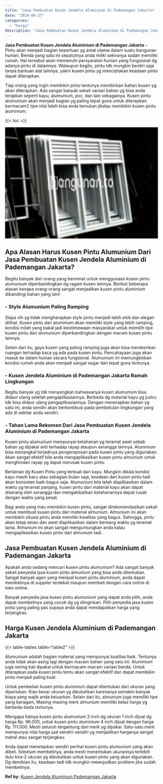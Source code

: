 ```yaml
---
title: "Jasa Pembuatan Kusen Jendela Aluminium di Pademangan Jakarta"
date: "2024-08-27"
categories: 
  - "harga"
description: "Jasa Pembuatan Kusen Jendela Aluminium di Pademangan Jakarta. Anda dapat menetapkan sendiri perihal kusen pintu alumunium yang akan dibeli. Sebelum membeliny..."
---
```


**Jasa Pembuatan Kusen Jendela Aluminium di Pademangan Jakarta** – Pintu akan menjadi bagian keperluan yg amat utama dalam suatu bangunan hunian. Benda yang satu ini sepatutnya anda miliki sekiranya sudah memiliki rumah. Hal tersebut akan memenuhi persyaratan hunian yang fungsional dg adanya pintu di dalamnya. Walaupun begitu, pintu tdk mungkin berdiri saja tanpa bantuan alat lainnya, yakni kusen pintu yg menciptakan keadaan pintu dapat diterapkan.

Tiap orang yang ingin membikin pintu tentunya memikirkan bahan kusen yg akan diterapkan. Ada sangat banyak sekali variasi bahan yg bisa anda terapkan seperti kayu, alumunium, pvc, dan lain sebagainya. Kusen pintu alumunium akan menjadi bagian yg paling tepat guna untuk diterapkan. bermacam2 tipe nilai lebih bisa anda temukan jikalau membikin kusen pintu aluminium.

{{< toc >}}

![Jasa Pembuatan Kusen Jendela Aluminium di Pademangan Jakarta](/images/harga-kusen-jendela-alumunium-08.png)

## Apa Alasan Harus Kusen Pintu Alumunium Dari Jasa Pembuatan Kusen Jendela Aluminium di Pademangan Jakarta?

Begitu banyak dari orang yang berminat untuk menggunaan kusen pintu alumunium diperbandingkan dg ragam kusen lainnya. Berikut beberapa alasan kenapa orang-orang sangat menjadikan kusen pintu aluminium dibandingi bahan yang lain!

### \- Style Alumunium Paling Ramping

Siapa sih yg tidak mengharapkan style pintu menjadi lebih elok dan elegan dilihat. Kusen pintu dari aluminium akan memiliki style yang lebih ramping, kondisi inilah yang bakal jadi keistimewaan masyarakat untuk memilih tipe kusen pintu dari alumunium diperbandingkan dengan macam kusen pintu lainnya.

Selain dari itu, gaya kusen yang paling ramping juga akan bisa memberikan ruangan terhadap kaca yg ada pada kusen pintu. Pencahayaan juga akan masuk ke dalam hunian secara fungsional. Alumunium ini memungkinkan kondisi rumah anda akan menjadi sangat segar dan tepat guna tentunya.

### \- Kusen Jendela Aluminium di Pademangan Jakarta Ramah Lingkungan

Begitu banyak yg tdk menyangkan bahwasanya kusen alumunium bisa didaur ulang setelah pengaplikasiannya. Berbeda dg material kayu yg justru tdk bisa didaur ulang pengaplikasiannya. Dengan menerapkan bahan yg satu ini, anda sendiri akan berkontibusi pada pembetulan lingkungan yang ada di sekitar anda sendiri.

### \- Tahan Lama Rekomen Dari Jasa Pembuatan Kusen Jendela Aluminium di Pademangan Jakarta

Kusen pintu alumunium mempunyai ketahanan yg teramat awet sebab bahan yg dipakai anti terhadap rayap ataupun serangga lainnya. Aluminium bisa menangkal terjadinya pengeroposan pada kusen pintu yang digunakan. Akan sangat efektif bila anda mengaplikasikan kusen pintu almunium untuk menghindari rayap yg dapat merusak kusen pintu.

Berlainan dg Kusen Pintu yang terbuat dari kayu. Mungkin dikala kondisi kayu masih baru atau sebagian bulan saja, keadaan dari kusen pintu tadi akan konsisten baik-bagus saja. Alumunium bila telah diaplikasikan dalam waktu yg teramat panjang, kusen pintu dari material kayu akan dapat diserang oleh serangga dan mengakibatkan ketahanannya dapat rusak dengan waktu yang pesat.

Bagi anda yang mau membikin kusen pintu, sangat direkomendasikan sekali untuk membuat kusen pintu dari material almunium. Almunium ini akan membikin situasi pintu anda memiliki kwalitas yang bagus. Sehingga, pintu akan tetap aman dan awet diaplikasikan dalam bentang waktu yg teramat lama. Almunium ini akan sangat menguntungkan anda kalau mengaplikasikan kusen pintu dari almunium tadi.

## Jasa Pembuatan Kusen Jendela Aluminium di Pademangan Jakarta

Apakah anda sedang mencari kusen pintu alumunium? Ada sangat banyak sekali penyedia jasa kusen pintu almunium yang bisa anda ditemukan. Sangat banyak agen yang menjual kusen pintu aluminium, anda dapat membelinya di supplier terdekat maupun membeli dengan cara online di toko online.

Banyak penyedia jasa kusen pintu alumunium yang dapat anda pilih, anda dapat membelinya yang cocok dg yg diinginkan. Pilih penyedia jasa kusen pintu yang paling pas supaya anda dapat mendapatkan harga yang terjangkau.

## Harga Kusen Jendela Aluminium di Pademangan Jakarta

{{< table-tables table="table2" >}}

Alumunium adalah bagian material yang mempunyai kualitas baik. Tentunya anda tidak akan asing lagi dengan macam bahan yang satu ini. Aluminium juga sering kali dipakai untuk bermacam-macam variasi benda. Untuk diterapkan pada kusen pintu tentu akan sangat efektif dan dapat membikin pintu menjadi paling kuat.

Untuk pembelian kusen pintu aluminium dapat ditentukan dari ukuran yang diperlukan. Kian besar ukuran yg dibutuhkan karenanya semakin banyak biaya yang wajib anda keluarkan. Selain dari itu, almunium juga memiliki tipe yang beragam, Masing-masing merk almunium memiliki kelas harga yg berbeda-beda tentunya.

Mengapa halnya kusen pintu alumunium 3 inch dg ukuran 1 inch dijual dg harga Rp. 96.000, untuk kusen pintu aluminium 4 inch dijual dengan harga Rp. 111.000. Mesti seluruh tergantung dari merk yg dipakai. Satu-satu merk mempunyai nilai harga jual sendiri-sendiri yg menjadikan harganya sangat mahal atau sangat terjangkau.

Anda dapat menetapkan sendiri perihal kusen pintu alumunium yang akan dibeli. Sebelum membelinya, anda mesti menentukan ukurannya terlebih dulu kira-2 ukuran yg dibutuhkan untuk kusen pintu yang akan digunakan. Dg demikian itu, keadaan tadi tdk mungkin mewujudkan problem jika sudah membelinya.

**Ref by:** [Kusen Jendela Aluminium Pademangan Jakarta](https://id.wikipedia.org/wiki/Kusen)
